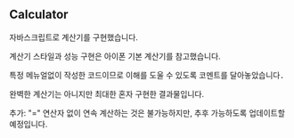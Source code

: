 ## Calculator

자바스크립트로 계산기를 구현했습니다.

계산기 스타일과 성능 구현은 아이폰 기본 계산기를 참고했습니다.

특정 메뉴얼없이 작성한 코드이므로 이해를 도울 수 있도록 코멘트를 달아놓았습니다．

완벽한 계산기는 아니지만 최대한 혼자 구현한 결과물입니다. 

추가: "=" 연산자 없이 연속 계산하는 것은 불가능하지만, 추후 가능하도록 업데이트할 예정입니다. 
